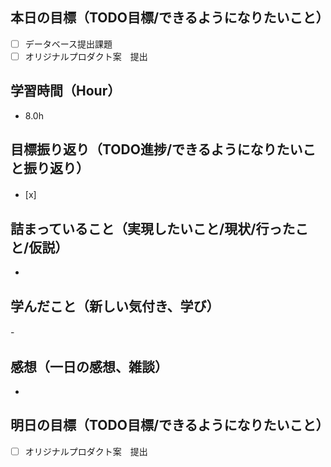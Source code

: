 ## 本日の目標（TODO目標/できるようになりたいこと）
- [ ] データベース提出課題
- [ ] オリジナルプロダクト案　提出　
## 学習時間（Hour）
- 8.0h
## 目標振り返り（TODO進捗/できるようになりたいこと振り返り）
- [x]　
## 詰まっていること（実現したいこと/現状/行ったこと/仮説）
-
## 学んだこと（新しい気付き、学び）
-　
## 感想（一日の感想、雑談）
-
## 明日の目標（TODO目標/できるようになりたいこと）
- [ ] オリジナルプロダクト案　提出
